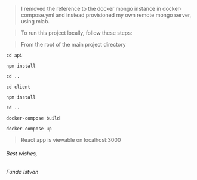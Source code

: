 
>I removed the reference to the docker mongo instance in docker-compose.yml 
>and instead provisioned my own remote mongo server, using mlab. 

>To run this project locally, follow these steps:

>From the root of the main project directory

`cd api`

`npm install`

`cd ..`

`cd client`

`npm install`

 `cd ..`
 
 `docker-compose build`
 
 `docker-compose up`

>React app is viewable on localhost:3000



###### Best wishes,

###### Funda Istvan

